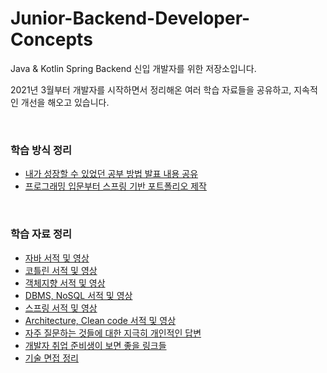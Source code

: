 # Junior-Backend-Developer-Concepts
Java & Kotlin Spring Backend 신입 개발자를 위한 저장소입니다. 

2021년 3월부터 개발자를 시작하면서 정리해온 여러 학습 자료들을 공유하고, 지속적인 개선을 해오고 있습니다.

<br/>

### 학습 방식 정리
- [내가 성장할 수 있었던 공부 방법 발표 내용 공유](https://lob-dev.tistory.com/74)
- [프로그래밍 입문부터 스프링 기반 포트폴리오 제작](201_Introduction%20To%20Spring.md)

<br/>

### 학습 자료 정리
- [자바 서적 및 영상](101_Java.md)
- [코틀린 서적 및 영상](101_Kotlin.md)
- [객체지향 서적 및 영상](101_Object%20Oriented%20Design.md)
- [DBMS, NoSQL 서적 및 영상](201_RDBMS%20SQL%20NoSQL.md)
- [스프링 서적 및 영상](201_Spring.md)
- [Architecture, Clean code 서적 및 영상](301_Architecture%20Clean%20code.md)
- [자주 질문하는 것들에 대한 지극히 개인적인 답변](50_etc.md)
- [개발자 취업 준비생이 보면 좋을 링크들](50_Good%20References.md)
- [기술 면접 정리](50_Job%20interview.md)
